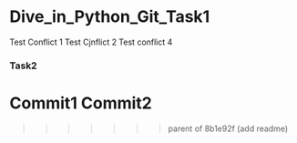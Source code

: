 # Dive_in_Python_Git_Task1
Test Conflict 1
Test Cjnflict 2
Test conflict 4

### Task2
Commit1
Commit2
=======
>>>>>>> parent of 8b1e92f (add readme)
